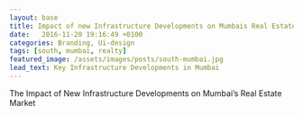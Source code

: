 ```yaml
---
layout: base
title: Impact of new Infrastructure Developments on Mumbais Real Estate Market
date:   2016-11-20 19:16:49 +0100
categories: Branding, Ui-design
tags: [south, mumbai, realty]
featured_image: /assets/images/posts/south-mumbai.jpg
lead_text: Key Infrastructure Developments in Mumbai
---
```


The Impact of New Infrastructure Developments on Mumbai’s Real Estate Market
